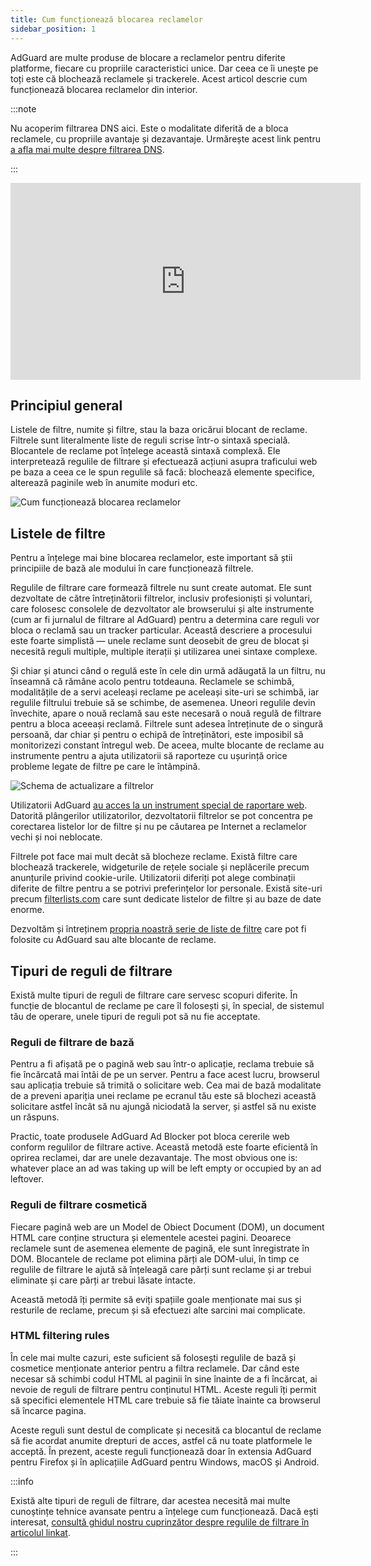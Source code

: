 ```yaml
---
title: Cum funcționează blocarea reclamelor
sidebar_position: 1
---
```


AdGuard are multe produse de blocare a reclamelor pentru diferite platforme, fiecare cu propriile caracteristici unice. Dar ceea ce îi unește pe toți este că blochează reclamele și trackerele. Acest articol descrie cum funcționează blocarea reclamelor din interior.

:::note

Nu acoperim filtrarea DNS aici. Este o modalitate diferită de a bloca reclamele, cu propriile avantaje și dezavantaje. Urmărește acest link pentru [a afla mai multe despre filtrarea DNS](https://adguard-dns.io/kb/general/dns-filtering#how-does-dns-filtering-work).

:::  

<iframe width="560" height="315" class="youtube-video" src="https://www.youtube-nocookie.com/embed/Xq_CUdh0T_w" title="Player video YouTube" frameborder="0" allow="accelerometer; autoplay; clipboard-write; encrypted-media; gyroscope; picture-in-picture" allowfullscreen></iframe>

## Principiul general

Listele de filtre, numite și filtre, stau la baza oricărui blocant de reclame. Filtrele sunt literalmente liste de reguli scrise într-o sintaxă specială. Blocantele de reclame pot înțelege această sintaxă complexă. Ele interpretează regulile de filtrare și efectuează acțiuni asupra traficului web pe baza a ceea ce le spun regulile să facă: blochează elemente specifice, alterează paginile web în anumite moduri etc.

![Cum funcționează blocarea reclamelor](https://cdn.adtidy.org/public/Adguard/Blog/manifestv3/adblockingworks.png)

## Listele de filtre

Pentru a înțelege mai bine blocarea reclamelor, este important să știi principiile de bază ale modului în care funcționează filtrele.

Regulile de filtrare care formează filtrele nu sunt create automat. Ele sunt dezvoltate de către întreținătorii filtrelor, inclusiv profesioniști și voluntari, care folosesc consolele de dezvoltator ale browserului și alte instrumente (cum ar fi jurnalul de filtrare al AdGuard) pentru a determina care reguli vor bloca o reclamă sau un tracker particular. Această descriere a procesului este foarte simplistă — unele reclame sunt deosebit de greu de blocat și necesită reguli multiple, multiple iterații și utilizarea unei sintaxe complexe.

Și chiar și atunci când o regulă este în cele din urmă adăugată la un filtru, nu înseamnă că rămâne acolo pentru totdeauna. Reclamele se schimbă, modalitățile de a servi aceleași reclame pe aceleași site-uri se schimbă, iar regulile filtrului trebuie să se schimbe, de asemenea. Uneori regulile devin învechite, apare o nouă reclamă sau este necesară o nouă regulă de filtrare pentru a bloca aceeași reclamă. Filtrele sunt adesea întreținute de o singură persoană, dar chiar și pentru o echipă de întreținători, este imposibil să monitorizezi constant întregul web. De aceea, multe blocante de reclame au instrumente pentru a ajuta utilizatorii să raporteze cu ușurință orice probleme legate de filtre pe care le întâmpină.

![Schema de actualizare a filtrelor](https://cdn.adtidy.org/public/Adguard/Blog/manifestv3/filtersupdates.png)

Utilizatorii AdGuard [au acces la un instrument special de raportare web](https://reports.adguard.com/new_issue.html). Datorită plângerilor utilizatorilor, dezvoltatorii filtrelor se pot concentra pe corectarea listelor lor de filtre și nu pe căutarea pe Internet a reclamelor vechi și noi neblocate.

Filtrele pot face mai mult decât să blocheze reclame. Există filtre care blochează trackerele, widgeturile de rețele sociale și neplăcerile precum anunțurile privind cookie-urile. Utilizatorii diferiți pot alege combinații diferite de filtre pentru a se potrivi preferințelor lor personale. Există site-uri precum [filterlists.com](https://filterlists.com/) care sunt dedicate listelor de filtre și au baze de date enorme.

Dezvoltăm și întreținem [propria noastră serie de liste de filtre](../adguard-filters) care pot fi folosite cu AdGuard sau alte blocante de reclame.

## Tipuri de reguli de filtrare

Există multe tipuri de reguli de filtrare care servesc scopuri diferite. În funcție de blocantul de reclame pe care îl folosești și, în special, de sistemul tău de operare, unele tipuri de reguli pot să nu fie acceptate.

### Reguli de filtrare de bază

Pentru a fi afișată pe o pagină web sau într-o aplicație, reclama trebuie să fie încărcată mai întâi de pe un server. Pentru a face acest lucru, browserul sau aplicația trebuie să trimită o solicitare web. Cea mai de bază modalitate de a preveni apariția unei reclame pe ecranul tău este să blochezi această solicitare astfel încât să nu ajungă niciodată la server, și astfel să nu existe un răspuns.

Practic, toate produsele AdGuard Ad Blocker pot bloca cererile web conform regulilor de filtrare active. Această metodă este foarte eficientă în oprirea reclamei, dar are unele dezavantaje. The most obvious one is: whatever place an ad was taking up will be left empty or occupied by an ad leftover.

### Reguli de filtrare cosmetică

Fiecare pagină web are un Model de Obiect Document (DOM), un document HTML care conține structura și elementele acestei pagini. Deoarece reclamele sunt de asemenea elemente de pagină, ele sunt înregistrate în DOM. Blocantele de reclame pot elimina părți ale DOM-ului, în timp ce regulile de filtrare le ajută să înțeleagă care părți sunt reclame și ar trebui eliminate și care părți ar trebui lăsate intacte.

Această metodă îți permite să eviți spațiile goale menționate mai sus și resturile de reclame, precum și să efectuezi alte sarcini mai complicate.

### HTML filtering rules

În cele mai multe cazuri, este suficient să folosești regulile de bază și cosmetice menționate anterior pentru a filtra reclamele. Dar când este necesar să schimbi codul HTML al paginii în sine înainte de a fi încărcat, ai nevoie de reguli de filtrare pentru conținutul HTML. Aceste reguli îți permit să specifici elementele HTML care trebuie să fie tăiate înainte ca browserul să încarce pagina.

Aceste reguli sunt destul de complicate și necesită ca blocantul de reclame să fie acordat anumite drepturi de acces, astfel că nu toate platformele le acceptă. În prezent, aceste reguli funcționează doar în extensia AdGuard pentru Firefox și în aplicațiile AdGuard pentru Windows, macOS și Android.

:::info

Există alte tipuri de reguli de filtrare, dar acestea necesită mai multe cunoștințe tehnice avansate pentru a înțelege cum funcționează. Dacă ești interesat, [consultă ghidul nostru cuprinzător despre regulile de filtrare în articolul linkat](../create-own-filters).

:::
